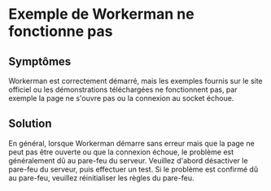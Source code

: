 # Exemple de Workerman ne fonctionne pas

## Symptômes
Workerman est correctement démarré, mais les exemples fournis sur le site officiel ou les démonstrations téléchargées ne fonctionnent pas, par exemple la page ne s'ouvre pas ou la connexion au socket échoue.

## Solution
En général, lorsque Workerman démarre sans erreur mais que la page ne peut pas être ouverte ou que la connexion échoue, le problème est généralement dû au pare-feu du serveur. Veuillez d'abord désactiver le pare-feu du serveur, puis effectuer un test. Si le problème est confirmé dû au pare-feu, veuillez réinitialiser les règles du pare-feu.
